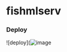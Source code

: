 # fishmlserv

### Deploy
![deploy](![image](https://github.com/user-attachments/assets/62fe3691-c193-45d2-a5e3-096e95f6fdd3)
